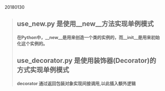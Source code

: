 20180130
> ## use_new.py 是使用__new__方法实现单例模式
> #### 在Python中，__new__是用来创造一个类的实例的，而__init__是用来初始化这个实例的。
> ## use_decorator.py 是使用装饰器(Decorator)的方式实现单例模式
> #### decorator 通过返回包装对象实现间接调用,以此插入额外逻辑
